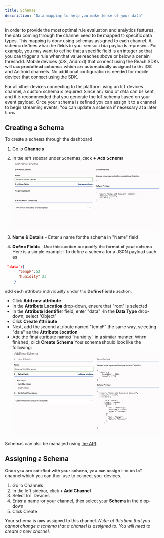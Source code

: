 ```yaml
---
title: Schemas
description: "Data mapping to help you make Sense of your data"
---
```


In order to provide the most optimal rule evaluation and analytics features, the data coming through the channel need to be mapped to specific data types. This mapping is done using schemas assigned to each channel. A schema defines what the fields in your sensor data payloads represent. For example, you may want to define that a specific field is an integer so that you can trigger a rule when that value reaches above or below a certain threshold. Mobile devices (iOS, Android) that connect using the Reach SDKs will use predefined schemas which are automatically assigned to the iOS and Android channels. No additional configuration is needed for mobile devices that connect using the SDK.

For all other devices connecting to the platform using an IoT devices channel, a custom schema is required. Since any kind of data can be sent, and it is recommended that you generate the IoT schema based on your event payload. Once your schema is defined you can assign it to a channel to begin streaming events. You can update a schema if necessary at a later time.

## Creating a Schema

To create a schema through the dashboard
1. Go to **Channels**
2. In the left sidebar under Schemas, click **+ Add Schema**
![](./images/schema_add_schema.png)

3. **Name & Details** - Enter a name for the schema in "Name" field
4. **Define Fields** - Use this section to specify the format of your schema
Here is a simple example:
To define a schema for a JSON payload such as
```json
 "data":{
      "tempF":52,
      "humidity":23
    }
```
add each attribute individually under the **Define Fields** section.

- Click **Add new attribute**  
- In the **Attribute Location** drop-down, ensure that "root" is selected
- In the **Attribute Identifier** field, enter "data"
-In the **Data Type** drop-down, select "Object"
- Click **Create Attribute** 
- Next, add the second attribute named "tempF" the same way, selecting "data" as the **Attribute Location**
- Add the final attribute named "humidity" in a similar manner. When finished, click **Create Schema**  Your schema should look like the following:
![](images/schema_json_example.png)

Schemas can also be managed using [the API](/apis/sense-api#tag/schemas).

## Assigning a Schema

Once you are satisfied with your schema, you can assign it to an IoT channel which you can then use to connect your devices.

1. Go to Channels
2. In the left sidebar, click **+ Add Channel**
3. Select IoT Devices
4. Enter a name for your channel, then select your **Schema** in the drop-down
5. Click Create

Your schema is now assigned to this channel. *Note: at this time that you cannot change a schema that a channel is assigned to. You will need to create a new channel.*
